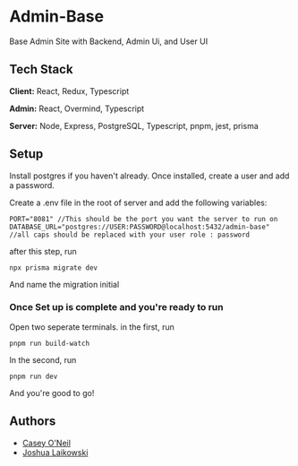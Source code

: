 # Admin-Base

Base Admin Site with Backend, Admin Ui, and User UI

## Tech Stack

**Client:** React, Redux, Typescript

**Admin:** React, Overmind, Typescript

**Server:** Node, Express, PostgreSQL, Typescript, pnpm, jest, prisma

## Setup

Install postgres if you haven't already. Once installed, create a user and add a password.

Create a .env file in the root of server and add the following variables:

```
PORT="8081" //This should be the port you want the server to run on
DATABASE_URL="postgres://USER:PASSWORD@localhost:5432/admin-base" //all caps should be replaced with your user role : password
```

after this step, run

`npx prisma migrate dev`

And name the migration initial

### Once Set up is complete and you're ready to run

Open two seperate terminals. in the first, run

`pnpm run build-watch`

In the second, run

`pnpm run dev`

And you're good to go!

## Authors

-   [Casey O'Neil](https://www.github.com/spoctex)
-   [Joshua Laikowski](https://www.github.com/JLaikows)
